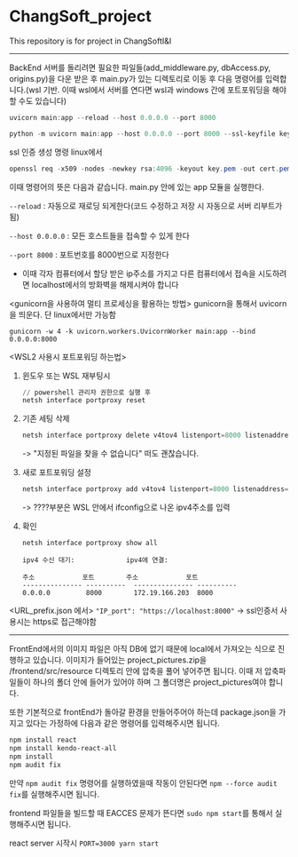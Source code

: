 # ChangSoft_project

This repository is for project in ChangSoftI&amp;I

---

BackEnd 서버를 돌리려면 필요한 파일들(add_middleware.py, dbAccess.py, origins.py)을 다운 받은 후 main.py가 있는 디렉토리로 이동 후 다음 명령어를 입력합니다.(wsl 기반. 이때 wsl에서 서버를 연다면 wsl과 windows 간에 포트포워딩을 해야 할 수도 있습니다)
```powershell
uvicorn main:app --reload --host 0.0.0.0 --port 8000

```
```powershell
python -m uvicorn main:app --host 0.0.0.0 --port 8000 --ssl-keyfile key.pem --ssl-certfile cert.pem
```

ssl 인증 생성 명령 linux에서
```powershell
openssl req -x509 -nodes -newkey rsa:4096 -keyout key.pem -out cert.pem -days 365
```

이때 명령어의 뜻은 다음과 같습니다.
main.py 안에 있는 app 모듈을 실행한다.

```--reload``` : 자동으로 재로딩 되게한다(코드 수정하고 저장 시 자동으로 서버 리부트가 됨)

```--host 0.0.0.0``` : 모든 호스트들을 접속할 수 있게 한다

```--port 8000``` : 포트번호를 8000번으로 지정한다


- 이때 각자 컴퓨터에서 할당 받은 ip주소를 가지고 다른 컴퓨터에서 접속을 시도하려면 localhost에서의 방화벽을 해제시켜야 합니다

<gunicorn을 사용하여 멀티 프로세싱을 활용하는 방법>
gunicorn을 통해서 uvicorn을 띄운다. 단 linux에서만 가능함 
```
gunicorn -w 4 -k uvicorn.workers.UvicornWorker main:app --bind 0.0.0.0:8000
```

<WSL2 사용시 포트포워딩 하는법>

1. 윈도우 또는 WSL 재부팅시
   ```powershell
   // powershell 관리자 권한으로 실행 후
   netsh interface portproxy reset
   ```

2. 기존 세팅 삭제
   ```powershell
   netsh interface portproxy delete v4tov4 listenport=8000 listenaddress=0.0.0.0
   ```
   -> "지정된 파일을 찾을 수 없습니다" 떠도 괜찮습니다.

4. 새로 포트포워딩 설정
   ```powershell
   netsh interface portproxy add v4tov4 listenport=8000 listenaddress=0.0.0.0 connectport=8000 connectaddress=????
   ```
   -> ????부분은 WSL 안에서 ifconfig으로 나온 ipv4주소를 입력
5. 확인
   ```
   netsh interface portproxy show all
   
   ipv4 수신 대기:             ipv4에 연결:
   
   주소            포트        주소            포트
   --------------- ----------  --------------- ----------
   0.0.0.0         8000        172.19.166.203  8000
   ```


<URL_prefix.json 에서>
```"IP_port": "https://localhost:8000"```
 -> ssl인증서 사용시는 https로 접근해야함
   

---

FrontEnd에서의 이미지 파일은 아직 DB에 없기 때문에 local에서 가져오는 식으로 진행하고 있습니다.
이미지가 들어있는 project_pictures.zip을 /frontend/src/resource 디렉토리 안에 압축을 풀어 넣어주면 됩니다. 이때 저 압축파일들이 하나의 폴더 안에 들어가 있어야 하며 그 폴더명은 project_pictures여야 합니다.

또한 기본적으로 frontEnd가 돌아갈 환경을 만들어주어야 하는데 package.json을 가지고 있다는 가정하에 다음과 같은 명령어를 입력해주시면 됩니다.
```powershell
npm install react
npm install kendo-react-all
npm install
npm audit fix
```

만약 ```npm audit fix``` 명령어를 실행하였을때 작동이 안된다면 ```npm --force audit fix```를 실행해주시면 됩니다.

frontend 파일들을 빌드할 때 EACCES 문제가 뜬다면 ```sudo npm start```를 통해서 실행해주시면 됩니다.

react server 시작시
```PORT=3000 yarn start```
